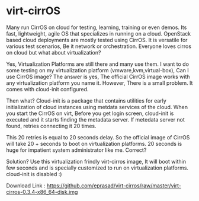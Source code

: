 # virt-cirrOS
Many run CirrOS on cloud for testing, learning, training or even demos. Its fast, lightweight, agile OS that
specializes in running on a cloud.  OpenStack based cloud deployments are mostly tested using CirrOS. It is versatile for various test scenarios, Be it network or orchestration. Everyone loves cirros on cloud but what about virtualization? 
 
Yes, Virtualization Platforms are still there and many use them. I want to do some testing on my virtualization
platform (vmware,kvm,virtual-box), Can I use CirrOS image?  The answer is yes, The official CirrOS image works with
any virtualization platform you name it. However, There is a small problem. It comes with cloud-init configured. 
 
Then what? Cloud-init is a package that contains utilities for early initialization of cloud instances using metdata 
services of the cloud.  When you start the CirrOS on virt, Before you get login screen, cloud-init is executed and 
it starts finding the metadata server. If metedata server not found, retries connecting it 20 times. 

This 20 retries is equal to 20 seconds delay. So the official image of CirrOS will take 20 + seconds to boot on 
virtualization platforms. 20 seconds is huge for impatient system administrator like me. Correct?   
 
Solution?   Use this virtualization frindly virt-cirros image, It will boot within few seconds and is specially 
customized to run on virtualization platforms. cloud-init is disabled  :) 
 
Download Link : https://github.com/eprasad/virt-cirros/raw/master/virt-cirros-0.3.4-x86_64-disk.img
 

